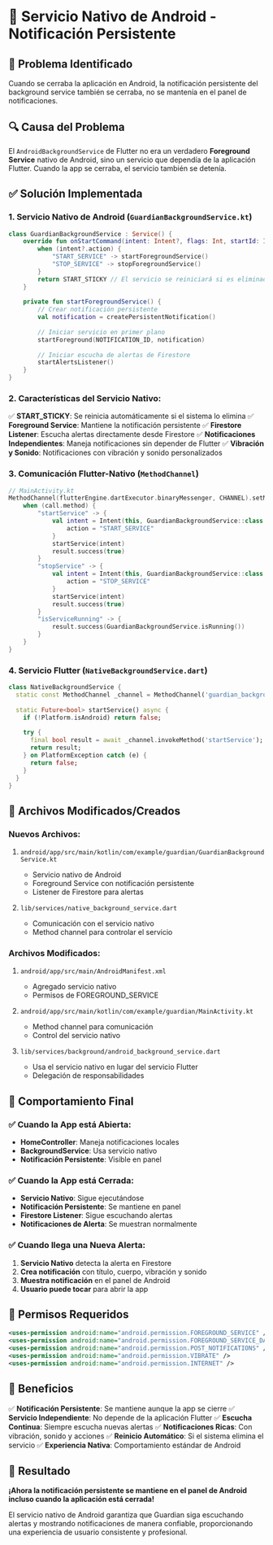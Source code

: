 # 🔧 Servicio Nativo de Android - Notificación Persistente

## 🚨 **Problema Identificado**

Cuando se cerraba la aplicación en Android, la notificación persistente del background service también se cerraba, no se mantenía en el panel de notificaciones.

## 🔍 **Causa del Problema**

El `AndroidBackgroundService` de Flutter no era un verdadero **Foreground Service** nativo de Android, sino un servicio que dependía de la aplicación Flutter. Cuando la app se cerraba, el servicio también se detenía.

## ✅ **Solución Implementada**

### **1. Servicio Nativo de Android (`GuardianBackgroundService.kt`)**

```kotlin
class GuardianBackgroundService : Service() {
    override fun onStartCommand(intent: Intent?, flags: Int, startId: Int): Int {
        when (intent?.action) {
            "START_SERVICE" -> startForegroundService()
            "STOP_SERVICE" -> stopForegroundService()
        }
        return START_STICKY // El servicio se reiniciará si es eliminado
    }
    
    private fun startForegroundService() {
        // Crear notificación persistente
        val notification = createPersistentNotification()
        
        // Iniciar servicio en primer plano
        startForeground(NOTIFICATION_ID, notification)
        
        // Iniciar escucha de alertas de Firestore
        startAlertsListener()
    }
}
```

### **2. Características del Servicio Nativo:**

✅ **START_STICKY**: Se reinicia automáticamente si el sistema lo elimina
✅ **Foreground Service**: Mantiene la notificación persistente
✅ **Firestore Listener**: Escucha alertas directamente desde Firestore
✅ **Notificaciones Independientes**: Maneja notificaciones sin depender de Flutter
✅ **Vibración y Sonido**: Notificaciones con vibración y sonido personalizados

### **3. Comunicación Flutter-Nativo (`MethodChannel`)**

```kotlin
// MainActivity.kt
MethodChannel(flutterEngine.dartExecutor.binaryMessenger, CHANNEL).setMethodCallHandler { call, result ->
    when (call.method) {
        "startService" -> {
            val intent = Intent(this, GuardianBackgroundService::class.java).apply {
                action = "START_SERVICE"
            }
            startService(intent)
            result.success(true)
        }
        "stopService" -> {
            val intent = Intent(this, GuardianBackgroundService::class.java).apply {
                action = "STOP_SERVICE"
            }
            startService(intent)
            result.success(true)
        }
        "isServiceRunning" -> {
            result.success(GuardianBackgroundService.isRunning())
        }
    }
}
```

### **4. Servicio Flutter (`NativeBackgroundService.dart`)**

```dart
class NativeBackgroundService {
  static const MethodChannel _channel = MethodChannel('guardian_background_service');
  
  static Future<bool> startService() async {
    if (!Platform.isAndroid) return false;
    
    try {
      final bool result = await _channel.invokeMethod('startService');
      return result;
    } on PlatformException catch (e) {
      return false;
    }
  }
}
```

## 🔧 **Archivos Modificados/Creados**

### **Nuevos Archivos:**
1. `android/app/src/main/kotlin/com/example/guardian/GuardianBackgroundService.kt`
   - Servicio nativo de Android
   - Foreground Service con notificación persistente
   - Listener de Firestore para alertas

2. `lib/services/native_background_service.dart`
   - Comunicación con el servicio nativo
   - Method channel para controlar el servicio

### **Archivos Modificados:**
1. `android/app/src/main/AndroidManifest.xml`
   - Agregado servicio nativo
   - Permisos de FOREGROUND_SERVICE

2. `android/app/src/main/kotlin/com/example/guardian/MainActivity.kt`
   - Method channel para comunicación
   - Control del servicio nativo

3. `lib/services/background/android_background_service.dart`
   - Usa el servicio nativo en lugar del servicio Flutter
   - Delegación de responsabilidades

## 🎯 **Comportamiento Final**

### **✅ Cuando la App está Abierta:**
- **HomeController**: Maneja notificaciones locales
- **BackgroundService**: Usa servicio nativo
- **Notificación Persistente**: Visible en panel

### **✅ Cuando la App está Cerrada:**
- **Servicio Nativo**: Sigue ejecutándose
- **Notificación Persistente**: Se mantiene en panel
- **Firestore Listener**: Sigue escuchando alertas
- **Notificaciones de Alerta**: Se muestran normalmente

### **✅ Cuando llega una Nueva Alerta:**
1. **Servicio Nativo** detecta la alerta en Firestore
2. **Crea notificación** con título, cuerpo, vibración y sonido
3. **Muestra notificación** en el panel de Android
4. **Usuario puede tocar** para abrir la app

## 🔧 **Permisos Requeridos**

```xml
<uses-permission android:name="android.permission.FOREGROUND_SERVICE" />
<uses-permission android:name="android.permission.FOREGROUND_SERVICE_DATA_SYNC" />
<uses-permission android:name="android.permission.POST_NOTIFICATIONS" />
<uses-permission android:name="android.permission.VIBRATE" />
<uses-permission android:name="android.permission.INTERNET" />
```

## 🎉 **Beneficios**

✅ **Notificación Persistente**: Se mantiene aunque la app se cierre
✅ **Servicio Independiente**: No depende de la aplicación Flutter
✅ **Escucha Continua**: Siempre escucha nuevas alertas
✅ **Notificaciones Ricas**: Con vibración, sonido y acciones
✅ **Reinicio Automático**: Si el sistema elimina el servicio
✅ **Experiencia Nativa**: Comportamiento estándar de Android

## 🚀 **Resultado**

**¡Ahora la notificación persistente se mantiene en el panel de Android incluso cuando la aplicación está cerrada!**

El servicio nativo de Android garantiza que Guardian siga escuchando alertas y mostrando notificaciones de manera confiable, proporcionando una experiencia de usuario consistente y profesional.
